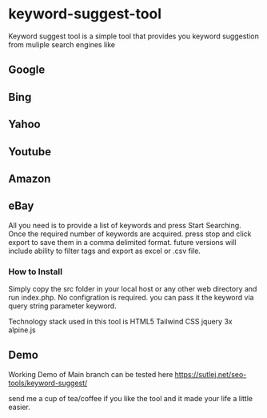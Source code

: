 # keyword-suggest-tool
Keyword suggest tool is a simple tool that provides you keyword suggestion from muliple search engines like
## Google
## Bing
## Yahoo
## Youtube
## Amazon
## eBay
All you need is to provide a list of keywords and press Start Searching. Once the required number of keywords are acquired. press stop and click export to save them in a comma delimited format. future versions will include ability to filter tags and export as excel or .csv file.

### How to Install
Simply copy the src folder in your local host or any other web directory and run index.php. 
No configration is required. you can pass it the keyword via query string parameter keyword.

Technology stack used in this tool is 
HTML5
Tailwind CSS
jquery 3x
alpine.js

## Demo 
Working Demo of Main branch can be tested here https://sutlej.net/seo-tools/keyword-suggest/

send me a cup of tea/coffee if you like the tool and it made your life a little easier.
